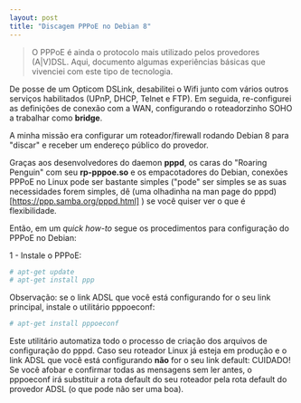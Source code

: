 ```yaml
---
layout: post
title: "Discagem PPPoE no Debian 8"
---
```


> O PPPoE é ainda o protocolo mais utilizado pelos provedores (A\|V)DSL. Aqui, documento algumas experiências básicas que vivenciei com este tipo de tecnologia.

De posse de um Opticom DSLink, desabilitei o Wifi junto com vários outros serviços habilitados (UPnP, DHCP, Telnet e FTP). Em seguida, re-configurei as definições de conexão com a WAN, configurando o roteadorzinho SOHO a trabalhar como **bridge**.

A minha missão era configurar um roteador/firewall rodando Debian 8 para "discar" e receber um endereço público do provedor.

Graças aos desenvolvedores do daemon **pppd**, os caras do "Roaring Penguin" com seu **rp-pppoe.so** e os empacotadores do Debian, conexões PPPoE no Linux pode ser bastante simples ("pode" ser simples se as suas necessidades forem simples, dê (uma olhadinha na man page do pppd)[https://ppp.samba.org/pppd.html] ) se você quiser ver o que é flexibilidade.

Então, em um *quick how-to* segue os procedimentos para configuração do PPPoE no Debian:

1 - Instale o PPPoE:

```bash
# apt-get update
# apt-get install ppp
```

Observação: se o link ADSL que você está configurando for o seu link principal, instale o utilitário pppoeconf:

```bash
# apt-get install pppoeconf
```

Este utilitário automatiza todo o processo de criação dos arquivos de configuração do pppd. Caso seu roteador Linux já esteja em produção e o link ADSL que você está configurando **não** for o seu link default: CUIDADO! Se você afobar e confirmar todas as mensagens sem ler antes, o pppoeconf irá substituir a rota default do seu roteador pela rota default do provedor ADSL (o que pode não ser uma boa).

